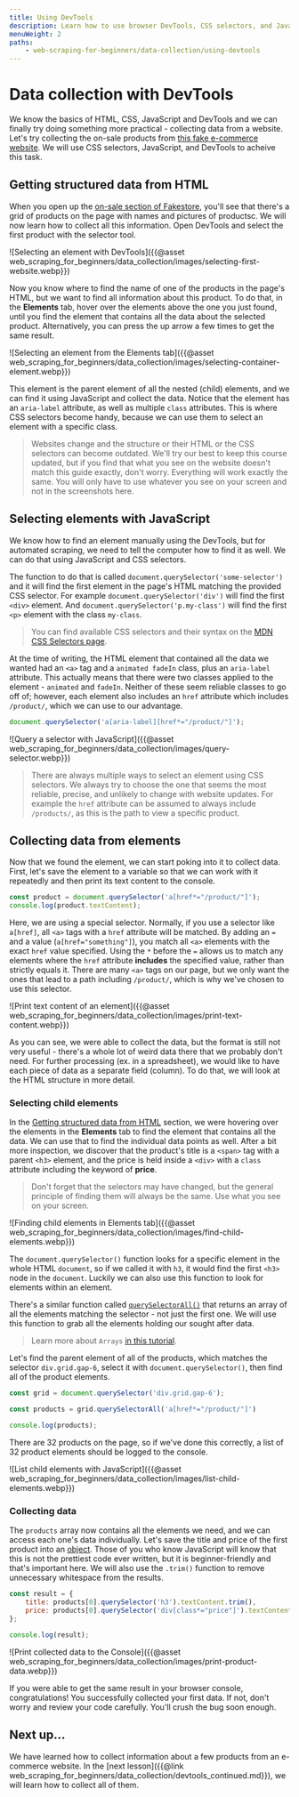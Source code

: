 ```yaml
---
title: Using DevTools
description: Learn how to use browser DevTools, CSS selectors, and JavaScript via the DevTools console to collect data from a website.
menuWeight: 2
paths:
    - web-scraping-for-beginners/data-collection/using-devtools
---
```


# [](#devtools-data-collection) Data collection with DevTools

We know the basics of HTML, CSS, JavaScript and DevTools and we can finally try doing something more practical - collecting data from a website. Let's try collecting the on-sale products from <a href="https://demo-webstore.apify.org/" target="_blank">this fake e-commerce website</a>. We will use CSS selectors, JavaScript, and DevTools to acheive this task.

## [](#getting-structured-data) Getting structured data from HTML

When you open up the <a href="https://demo-webstore.apify.org/search/on-sale" target="_blank">on-sale section of Fakestore</a>, you'll see that there's a grid of products on the page with names and pictures of productsc. We will now learn how to collect all this information. Open DevTools and select the first product with the selector tool.

![Selecting an element with DevTools]({{@asset web_scraping_for_beginners/data_collection/images/selecting-first-website.webp}})

Now you know where to find the name of one of the products in the page's HTML, but we want to find all information about this product. To do that, in the **Elements** tab, hover over the elements above the one you just found, until you find the element that contains all the data about the selected product. Alternatively, you can press the up arrow a few times to get the same result.

![Selecting an element from the Elements tab]({{@asset web_scraping_for_beginners/data_collection/images/selecting-container-element.webp}})

This element is the parent element of all the nested (child) elements, and we can find it using JavaScript and collect the data. Notice that the element has an `aria-label` attribute, as well as multiple `class` attributes. This is where CSS selectors become handy, because we can use them to select an element with a specific class.

> Websites change and the structure or their HTML or the CSS selectors can become outdated. We'll try our best to keep this course updated, but if you find that what you see on the website doesn't match this guide exactly, don't worry. Everything will work exactly the same. You will only have to use whatever you see on your screen and not in the screenshots here.

## [](#selecting-elements) Selecting elements with JavaScript

We know how to find an element manually using the DevTools, but for automated scraping, we need to tell the computer how to find it as well. We can do that using JavaScript and CSS selectors.

The function to do that is called `document.querySelector('some-selector')` and it will find the first element in the page's HTML matching the provided CSS selector. For example `document.querySelector('div')` will find the first `<div>` element. And `document.querySelector('p.my-class')` will find the first `<p>` element with the class `my-class`.

> You can find available CSS selectors and their syntax on the <a href="https://developer.mozilla.org/en-US/docs/Web/CSS/CSS_Selectors" target="_blank">MDN CSS Selectors page</a>.

At the time of writing, the HTML element that contained all the data we wanted had an `<a>` tag and a `animated fadeIn` class, plus an `aria-label` attribute. This actually means that there were two classes applied to the element - `animated` and `fadeIn`. Neither of these seem reliable classes to go off of; however, each element also includes an `href` attribute which includes `/product/`, which we can use to our advantage.

```JavaScript
document.querySelector('a[aria-label][href*="/product/"]');
```

![Query a selector with JavaScript]({{@asset web_scraping_for_beginners/data_collection/images/query-selector.webp}})

> There are always multiple ways to select an element using CSS selectors. We always try to choose the one that seems the most reliable, precise, and unlikely to change with website updates. For example the `href` attribute can be assumed to always include `/products/`, as this is the path to view a specific product.

## [](#collecting-from-elements) Collecting data from elements

Now that we found the element, we can start poking into it to collect data. First, let's save the element to a variable so that we can work with it repeatedly and then print its text content to the console.

```JavaScript
const product = document.querySelector('a[href*="/product/"]');
console.log(product.textContent);
```

Here, we are using a special selector. Normally, if you use a selector like `a[href]`, all `<a>` tags with a `href` attribute will be matched. By adding an `=` and a value (`a[href="something"]`), you match all `<a>` elements with the exact `href` value specified. Using the `*` before the `=` allows us to match any elements where the `href` attribute **includes** the specified value, rather than strictly equals it. There are many `<a>` tags on our page, but we only want the ones that lead to a path including `/product/`, which is why we've chosen to use this selector.

![Print text content of an element]({{@asset web_scraping_for_beginners/data_collection/images/print-text-content.webp}})

As you can see, we were able to collect the data, but the format is still not very useful - there's a whole lot of weird data there that we probably don't need. For further processing (ex. in a spreadsheet), we would like to have each piece of data as a separate field (column). To do that, we will look at the HTML structure in more detail.

### [](#selecting-child-elements) Selecting child elements

In the [Getting structured data from HTML](#getting-structured-data-from-html) section, we were hovering over the elements in the **Elements** tab to find the element that contains all the data. We can use that to find the individual data points as well. After a bit more inspection, we discover that the product's title is a `<span>` tag with a parent `<h3>` element, and the price is held inside a `<div>` with a `class` attribute including the keyword of **price**.

> Don't forget that the selectors may have changed, but the general principle of finding them will always be the same. Use what you see on your screen.

![Finding child elements in Elements tab]({{@asset web_scraping_for_beginners/data_collection/images/find-child-elements.webp}})

The `document.querySelector()` function looks for a specific element in the whole HTML `document`, so if we called it with `h3`, it would find the first `<h3>` node in the `document`. Luckily we can also use this function to look for elements within an element.

There's a similar function called <a href="https://javascript.info/searching-elements-dom#querySelectorAll" target="_blank">`querySelectorAll()`</a> that returns an array of all the elements matching the selector - not just the first one. We will use this function to grab all the elements holding our sought after data.

> Learn more about `Arrays` <a href="https://javascript.info/array" target="_blank">in this tutorial</a>.

Let's find the parent element of all of the products, which matches the selector `div.grid.gap-6`, select it with `document.querySelector()`, then find all of the product elements.

```JavaScript
const grid = document.querySelector('div.grid.gap-6');

const products = grid.querySelectorAll('a[href*="/product/"]')

console.log(products);
```

There are 32 products on the page, so if we've done this correctly, a list of 32 product elements should be logged to the console.

![List child elements with JavaScript]({{@asset web_scraping_for_beginners/data_collection/images/list-child-elements.webp}})

### [](#collecting-data) Collecting data

The `products` array now contains all the elements we need, and we can access each one's data individually. Let's save the title and price of the first product into an <a href="https://javascript.info/object" target="_blank">object</a>. Those of you who know JavaScript will know that this is not the prettiest code ever written, but it is beginner-friendly and that's important here. We will also use the `.trim()` function to remove unnecessary whitespace from the results.

```JavaScript
const result = {
    title: products[0].querySelector('h3').textContent.trim(),
    price: products[0].querySelector('div[class*="price"]').textContent.trim(),
};

console.log(result);
```

![Print collected data to the Console]({{@asset web_scraping_for_beginners/data_collection/images/print-product-data.webp}})

If you were able to get the same result in your browser console, congratulations! You successfully collected your first data. If not, don't worry and review your code carefully. You'll crush the bug soon enough.

## [](#next) Next up...

We have learned how to collect information about a few products from an e-commerce website. In the [next lesson]({{@link web_scraping_for_beginners/data_collection/devtools_continued.md}}), we will learn how to collect all of them.
